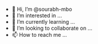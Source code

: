 - 👋 Hi, I’m @sourabh-mbo
- 👀 I’m interested in ...
- 🌱 I’m currently learning ...
- 💞️ I’m looking to collaborate on ...
- 📫 How to reach me ...

<!---
sourabh-mbo/sourabh-mbo is a ✨ special ✨ repository because its `README.md` (this file) appears on your GitHub profile.
You can click the Preview link to take a look at your changes.
--->

